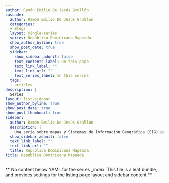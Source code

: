 ```yaml
---
author: Ramón Emilio De Jesús Grullón
cascade:
  author: Ramón Emilio De Jesús Grullón
  categories:
  - Blogs
  layout: single-series
  series: República Dominicana Mapeada
  show_author_byline: true
  show_post_date: true
  sidebar:
    show_sidebar_adunit: false
    text_contents_label: On this page
    text_link_label: ""
    text_link_url: ""
    text_series_label: In this series
  tags:
  - articles
description: |
  Series
layout: list-sidebar
show_author_byline: true
show_post_date: true
show_post_thumbnail: true
sidebar:
  author: Ramón Emilio De Jesús Grullón
  description: |
    Una serie sobre mapas y Sistemas de Información Geográfica (SIG) para explorar República Dominicana.
  show_sidebar_adunit: false
  text_link_label: ""
  text_link_url: ""
  title: República Dominicana Mapeada
title: República Dominicana Mapeada
---
```


** No content below YAML for the series _index. This file is a leaf bundle, and provides settings for the listing page layout and sidebar content.**